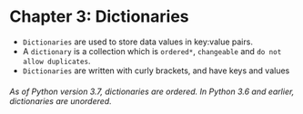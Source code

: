 # Chapter 3: Dictionaries

- `Dictionaries` are used to store data values in key:value pairs. </br>
- A `dictionary` is a collection which is `ordered*`, `changeable` and `do not allow duplicates`. </br>
- `Dictionaries` are written with curly brackets, and have keys and values </br>

###### As of Python version 3.7, dictionaries are ordered. In Python 3.6 and earlier, dictionaries are unordered.
